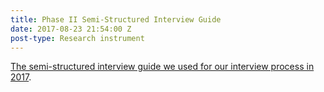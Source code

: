 ```yaml
---
title: Phase II Semi-Structured Interview Guide
date: 2017-08-23 21:54:00 Z
post-type: Research instrument
---
```


[The semi-structured interview guide we used for our interview process in 2017](/uploads/interview-guide-II.pdf).